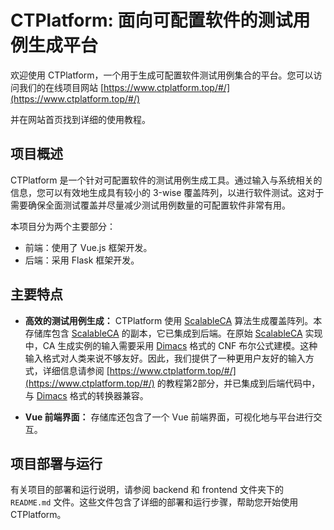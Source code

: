 # CTPlatform: 面向可配置软件的测试用例生成平台

欢迎使用 CTPlatform，一个用于生成可配置软件测试用例集合的平台。您可以访问我们的在线项目网站 [https://www.ctplatform.top/#/](https://www.ctplatform.top/#/)

并在网站首页找到详细的使用教程。

## 项目概述
CTPlatform 是一个针对可配置软件的测试用例生成工具。通过输入与系统相关的信息，您可以有效地生成具有较小的 3-wise 覆盖阵列，以进行软件测试。这对于需要确保全面测试覆盖并尽量减少测试用例数量的可配置软件非常有用。

本项目分为两个主要部分：

+ 前端：使用了 Vue.js 框架开发。
+ 后端：采用 Flask 框架开发。

## 主要特点

+ **高效的测试用例生成：** CTPlatform 使用 [ScalableCA](https://github.com/chuanluocs/ScalableCA) 算法生成覆盖阵列。本存储库包含 [ScalableCA](https://github.com/chuanluocs/ScalableCA) 的副本，它已集成到后端。在原始 [ScalableCA](hhttps://github.com/chuanluocs/ScalableCA) 实现中，CA 生成实例的输入需要采用 [Dimacs](http://www.satcompetition.org/2011/format-benchmarks2011.html) 格式的 CNF 布尔公式建模。这种输入格式对人类来说不够友好。因此，我们提供了一种更用户友好的输入方式，详细信息请参阅 [https://www.ctplatform.top/#/](https://www.ctplatform.top/#/) 的教程第2部分，并已集成到后端代码中，与 [Dimacs](http://www.satcompetition.org/2011/format-benchmarks2011.html) 格式的转换器兼容。

+ **Vue 前端界面：** 存储库还包含了一个 Vue 前端界面，可视化地与平台进行交互。

## 项目部署与运行

有关项目的部署和运行说明，请参阅 backend 和 frontend 文件夹下的 `README.md` 文件。这些文件包含了详细的部署和运行步骤，帮助您开始使用 CTPlatform。
